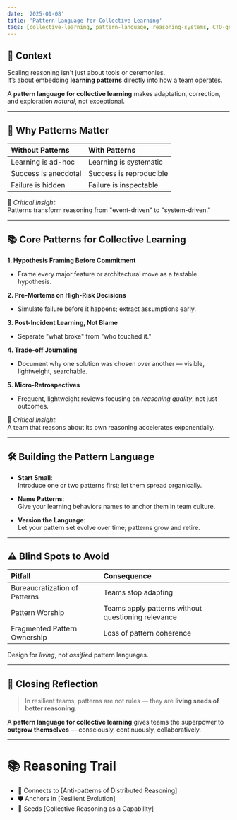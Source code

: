 ```yaml
---
date: '2025-01-08'
title: 'Pattern Language for Collective Learning'
tags: [collective-learning, pattern-language, reasoning-systems, CTO-growth]
---
```


## 🎯 Context

Scaling reasoning isn't just about tools or ceremonies.  
It’s about embedding **learning patterns** directly into how a team operates.

A **pattern language for collective learning** makes adaptation, correction, and exploration *natural*, not exceptional.

---

## 🧩 Why Patterns Matter

| Without Patterns            | With Patterns                     |
|:-----------------------------|:----------------------------------|
| Learning is ad-hoc           | Learning is systematic           |
| Success is anecdotal         | Success is reproducible          |
| Failure is hidden            | Failure is inspectable           |

📍 *Critical Insight*:  
Patterns transform reasoning from "event-driven" to "system-driven."

---

## 📚 Core Patterns for Collective Learning

**1. Hypothesis Framing Before Commitment**  
- Frame every major feature or architectural move as a testable hypothesis.

**2. Pre-Mortems on High-Risk Decisions**  
- Simulate failure before it happens; extract assumptions early.

**3. Post-Incident Learning, Not Blame**  
- Separate "what broke" from "who touched it."

**4. Trade-off Journaling**  
- Document why one solution was chosen over another — visible, lightweight, searchable.

**5. Micro-Retrospectives**  
- Frequent, lightweight reviews focusing on *reasoning quality*, not just outcomes.

📍 *Critical Insight*:  
A team that reasons about its own reasoning accelerates exponentially.

---

## 🛠️ Building the Pattern Language

- **Start Small**:  
  Introduce one or two patterns first; let them spread organically.

- **Name Patterns**:  
  Give your learning behaviors names to anchor them in team culture.

- **Version the Language**:  
  Let your pattern set evolve over time; patterns grow and retire.

---

## ⚠️ Blind Spots to Avoid

| Pitfall                      | Consequence                        |
|:------------------------------|:-----------------------------------|
| Bureaucratization of Patterns | Teams stop adapting                |
| Pattern Worship               | Teams apply patterns without questioning relevance |
| Fragmented Pattern Ownership  | Loss of pattern coherence          |

Design for *living*, not *ossified* pattern languages.

---

## 📌 Closing Reflection

> In resilient teams, patterns are not rules — they are **living seeds of better reasoning**.

A **pattern language for collective learning** gives teams the superpower to **outgrow themselves** — consciously, continuously, collaboratively.

---

# 📚 Reasoning Trail

- 🧩 Connects to [Anti-patterns of Distributed Reasoning]
- 🛡️ Anchors in [Resilient Evolution]
- 🌱 Seeds [Collective Reasoning as a Capability]

